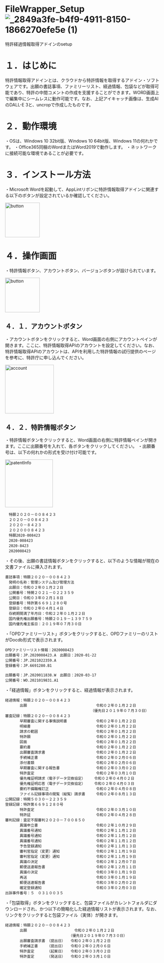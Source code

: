 
# FileWrapper_Setup![_2849a3fe-b4f9-4911-8150-1866270efe5e (1)](https://github.com/k-ayaki/FileWrapper_Setup/assets/40140916/355271c0-cc77-4298-89c0-a6e092a989e9)

特許経過情報取得アドインのsetup

# １．はじめに
 特許情報取得アドインとは、クラウドから特許情報を取得するアドイン・ソフトウェアです。出願の書誌事項、ファミリーリスト、経過情報、包袋などが取得可能であり、特許の中間コメントの作成を支援することができます。WORD画面上で編集中にシームレスに動作可能です。なお、上記アイキャッチ画像は、生成AIのDALL-E 3と、uncropで作成したものです。

 
# ２．動作環境
・OSは、Windows 10 32bit版、Windows 10 64bit版、Windows 11の何れかです。
・Office365同梱のWordまたはWord2019で動作します。
・ネットワークに接続可能な環境であることが必要です。

# ３．インストール方法
・Microsoft Wordを起動して、AppLintリボンに特許情報取得アドインに関連する以下のボタンが設定されているか確認してください。

<img width="113" alt="button" src="https://github.com/k-ayaki/FileWrapper_Setup/assets/40140916/9be33b13-7562-4ed8-b2a4-89d0557ea926">

# ４．操作画面
・特許情報ボタン、アカウントボタン、バージョンボタンが設けられています。

<img width="113" alt="button" src="https://github.com/k-ayaki/FileWrapper_Setup/assets/40140916/9be33b13-7562-4ed8-b2a4-89d0557ea926">

## ４．１．アカウントボタン
・アカウントボタンをクリックすると、Word画面の右側にアカウントペインが開きます。ここに、特許情報取得APIのアカウントを設定してください。なお、特許情報取得APIのアカウントは、APIを利用した特許情報の試行提供のページを参考に、特許庁に申し込んでください。

<img width="159" alt="account" src="https://github.com/k-ayaki/FileWrapper_Setup/assets/40140916/ae715a4a-f1aa-4735-9451-94119850fb30">

## ４．２．特許情報ボタン
・特許情報ボタンをクリックすると、Word画面の右側に特許情報ペインが開きます。ここに出願番号を入れて、各ボタンをクリックしてください。
・出願番号は、以下の何れかの形式を受け付け可能です。

<img width="156" alt="patentInfo" src="https://github.com/k-ayaki/FileWrapper_Setup/assets/40140916/a6de4bc2-48dc-480a-a0c3-4e8a5dcb25c3">


```
　特願２０２０－００８４２３
　２０２０－００８４２３
　２０２０－８４２３
　２０２０００８４２３
　特願2020-008423
　2020-008423
　2020-8423
　2020008423
```
・その後、出願の書誌情報ボタンをクリックすると、以下のような情報が現在の文書ファイルに挿入されます。

```
書誌事項：特願２０２０－００８４２３
　発明の名称：管理システム及び管理方法
　出願日：令和０２年０１月２２日
　公開番号：特開２０２１－０２２３５９
　公開日：令和０３年０２月１８日
　登録番号：特許第６６９１２８０号
　登録日：令和０２年０４月１４日
　存続期間満了年月日：令和２２年０１月２２日
　国内優先権出願番号：特願２０１９－１３９７５９
　国内優先権主張日：２０１９年０７月３０日
```

・「OPDファミリーリスト」ボタンをクリックすると、OPDファミリーのリストがDocdb形式で表示されます。

```
OPDファミリーリスト情報：2020008423
出願番号：JP.2020008423.A　出願日：2020-01-22
公開番号：JP.2021022359.A
登録番号：JP.6691280.B1

出願番号：JP.2020011838.W　出願日：2020-03-17
公開番号：WO.2021019831.A1
```

・「経過情報」ボタンをクリックすると、経過情報が表示されます。

```
経過情報：特願２０２０－００８４２３
　　　　出願　　　　　　　　　　　　　　　　　　　令和０２年０１月２２日
　　　　　　　　　　　　　　　　　　　　　　　　（優先日２０１９年０７月３０日）
審査記録：特願２０２０－００８４２３
　　　　早期審査に関する事情説明書　　　　　　　　令和０２年０１月２２日
　　　　明細書　　　　　　　　　　　　　　　　　　令和０２年０１月２２日
　　　　請求の範囲　　　　　　　　　　　　　　　　令和０２年０１月２２日
　　　　特許願　　　　　　　　　　　　　　　　　　令和０２年０１月２２日
　　　　図面　　　　　　　　　　　　　　　　　　　令和０２年０１月２２日
　　　　要約書　　　　　　　　　　　　　　　　　　令和０２年０１月２２日
　　　　出願審査請求書　　　　　　　　　　　　　　令和０２年０１月２２日
　　　　手続補正書　　　　　　　　　　　　　　　　令和０２年０２月０６日
　　　　添付書類　　　　　　　　　　　　　　　　　令和０２年０２月０６日
　　　　早期審査に関する報告書　　　　　　　　　　令和０２年０３月０２日
　　　　特許査定　　　　　　　　　　　　　　　　　令和０２年０３月１０日
　　　　優先権証明請求（電子データ交換協定）　　　令和０２年０４月０２日
　　　　優先権証明応答（電子データ交換協定）　　　令和０２年０４月０３日
　　　　要約不備職権訂正　　　　　　　　　　　　　令和０２年０４月０８日
　　　　ファイル記録事項の閲覧（縦覧）請求書　　　令和０２年０８月１３日
公開記録：特開５０３０－２２３５９
登録記録：特許第６６９１２８０号
　　　　特許査定　　　　　　　　　　　　　　　　　令和０２年０３月１０日
　　　　特許証　　　　　　　　　　　　　　　　　　令和０２年０４月２８日
審判記録：査定不服審判２０２０－７００８５０
　　　　異議申立書　　　　　　　　　　　　　　　　令和０２年１０月２９日
　　　　異議番号通知　　　　　　　　　　　　　　　令和０２年１１月１２日
　　　　異議番号通知　　　　　　　　　　　　　　　令和０２年１１月１２日
　　　　異議番号通知　　　　　　　　　　　　　　　令和０２年１１月１２日
　　　　予告登録通知　　　　　　　　　　　　　　　令和０２年１１月１３日
　　　　審判官指定（変更）通知　　　　　　　　　　令和０２年１１月１９日
　　　　審判官指定（変更）通知　　　　　　　　　　令和０２年１１月１９日
　　　　異議の決定　　　　　　　　　　　　　　　　令和０２年１２月０７日
　　　　郵便送達報告書　　　　　　　　　　　　　　令和０２年１２月１１日
　　　　異議の決定　　　　　　　　　　　　　　　　令和０３年０１月１９日
　　　　再送　　　　　　　　　　　　　　　　　　　令和０３年０１月１９日
　　　　郵便送達報告書　　　　　　　　　　　　　　令和０３年０２月０２日
　　　　確定登録通知　　　　　　　　　　　　　　　令和０３年０２月０３日
出訴事件番号：５　０３１００３５
```

・「包袋取得」ボタンをクリックすると、包袋ファイルがカレントフォルダにダウンロードされ、かつ以下の簡略化した経過情報リストが表示されます。なお、リンクをクリックすると包袋ファイル（実体）が開きます。

```
経過情報：特願２０２０－００８４２３
　　　　出願　　　　　　　　　　　　　令和０２年０１月２２日
　　　　　　　　　　　　　　　　　　（優先日２０１９年０７月３０日）
　　　　出願審査請求書　（提出日）　　令和０２年０１月２２日
　　　　手続補正書　　　（提出日）　　令和０２年０２月０６日
　　　　特許査定　　　　（起案日）　　令和０２年０３月０２日
　　　　特許査定　　　　（発送日）　　令和０２年０３月１０日
```
